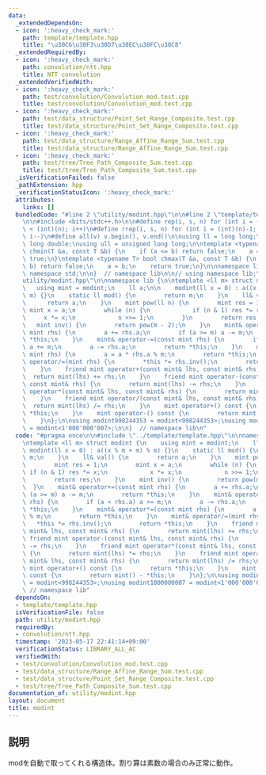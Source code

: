 ```yaml
---
data:
  _extendedDependsOn:
  - icon: ':heavy_check_mark:'
    path: template/template.hpp
    title: "\u30C6\u30F3\u30D7\u30EC\u30FC\u30C8"
  _extendedRequiredBy:
  - icon: ':heavy_check_mark:'
    path: convolution/ntt.hpp
    title: NTT convolution
  _extendedVerifiedWith:
  - icon: ':heavy_check_mark:'
    path: test/convolution/Convolution_mod.test.cpp
    title: test/convolution/Convolution_mod.test.cpp
  - icon: ':heavy_check_mark:'
    path: test/data_structure/Point_Set_Range_Composite.test.cpp
    title: test/data_structure/Point_Set_Range_Composite.test.cpp
  - icon: ':heavy_check_mark:'
    path: test/data_structure/Range_Affine_Range_Sum.test.cpp
    title: test/data_structure/Range_Affine_Range_Sum.test.cpp
  - icon: ':heavy_check_mark:'
    path: test/tree/Tree_Path_Composite_Sum.test.cpp
    title: test/tree/Tree_Path_Composite_Sum.test.cpp
  _isVerificationFailed: false
  _pathExtension: hpp
  _verificationStatusIcon: ':heavy_check_mark:'
  attributes:
    links: []
  bundledCode: "#line 2 \"utility/modint.hpp\"\n\n#line 2 \"template/template.hpp\"\
    \n\n#include <bits/stdc++.h>\n\n#define rep(i, s, n) for (int i = (int)(s); i\
    \ < (int)(n); i++)\n#define rrep(i, s, n) for (int i = (int)(n)-1; i >= (int)(s);\
    \ i--)\n#define all(v) v.begin(), v.end()\n\nusing ll = long long;\nusing ld =\
    \ long double;\nusing ull = unsigned long long;\n\ntemplate <typename T> bool\
    \ chmin(T &a, const T &b) {\n    if (a <= b) return false;\n    a = b;\n    return\
    \ true;\n}\ntemplate <typename T> bool chmax(T &a, const T &b) {\n    if (a >=\
    \ b) return false;\n    a = b;\n    return true;\n}\n\nnamespace lib {\n\nusing\
    \ namespace std;\n\n}  // namespace lib\n\n// using namespace lib;\n#line 4 \"\
    utility/modint.hpp\"\n\nnamespace lib {\n\ntemplate <ll m> struct modint {\n \
    \   using mint = modint;\n    ll a;\n\n    modint(ll x = 0) : a((x % m + m) %\
    \ m) {}\n    static ll mod() {\n        return m;\n    }\n    ll& val() {\n  \
    \      return a;\n    }\n    mint pow(ll n) {\n        mint res = 1;\n       \
    \ mint x = a;\n        while (n) {\n            if (n & 1) res *= x;\n       \
    \     x *= x;\n            n >>= 1;\n        }\n        return res;\n    }\n \
    \   mint inv() {\n        return pow(m - 2);\n    }\n    mint& operator+=(const\
    \ mint rhs) {\n        a += rhs.a;\n        if (a >= m) a -= m;\n        return\
    \ *this;\n    }\n    mint& operator-=(const mint rhs) {\n        if (a < rhs.a)\
    \ a += m;\n        a -= rhs.a;\n        return *this;\n    }\n    mint& operator*=(const\
    \ mint rhs) {\n        a = a * rhs.a % m;\n        return *this;\n    }\n    mint&\
    \ operator/=(mint rhs) {\n        *this *= rhs.inv();\n        return *this;\n\
    \    }\n    friend mint operator+(const mint& lhs, const mint& rhs) {\n      \
    \  return mint(lhs) += rhs;\n    }\n    friend mint operator-(const mint& lhs,\
    \ const mint& rhs) {\n        return mint(lhs) -= rhs;\n    }\n    friend mint\
    \ operator*(const mint& lhs, const mint& rhs) {\n        return mint(lhs) *= rhs;\n\
    \    }\n    friend mint operator/(const mint& lhs, const mint& rhs) {\n      \
    \  return mint(lhs) /= rhs;\n    }\n    mint operator+() const {\n        return\
    \ *this;\n    }\n    mint operator-() const {\n        return mint() - *this;\n\
    \    }\n};\n\nusing modint998244353 = modint<998244353>;\nusing modint1000000007\
    \ = modint<1'000'000'007>;\n\n}  // namespace lib\n"
  code: "#pragma once\n\n#include \"../template/template.hpp\"\n\nnamespace lib {\n\
    \ntemplate <ll m> struct modint {\n    using mint = modint;\n    ll a;\n\n   \
    \ modint(ll x = 0) : a((x % m + m) % m) {}\n    static ll mod() {\n        return\
    \ m;\n    }\n    ll& val() {\n        return a;\n    }\n    mint pow(ll n) {\n\
    \        mint res = 1;\n        mint x = a;\n        while (n) {\n           \
    \ if (n & 1) res *= x;\n            x *= x;\n            n >>= 1;\n        }\n\
    \        return res;\n    }\n    mint inv() {\n        return pow(m - 2);\n  \
    \  }\n    mint& operator+=(const mint rhs) {\n        a += rhs.a;\n        if\
    \ (a >= m) a -= m;\n        return *this;\n    }\n    mint& operator-=(const mint\
    \ rhs) {\n        if (a < rhs.a) a += m;\n        a -= rhs.a;\n        return\
    \ *this;\n    }\n    mint& operator*=(const mint rhs) {\n        a = a * rhs.a\
    \ % m;\n        return *this;\n    }\n    mint& operator/=(mint rhs) {\n     \
    \   *this *= rhs.inv();\n        return *this;\n    }\n    friend mint operator+(const\
    \ mint& lhs, const mint& rhs) {\n        return mint(lhs) += rhs;\n    }\n   \
    \ friend mint operator-(const mint& lhs, const mint& rhs) {\n        return mint(lhs)\
    \ -= rhs;\n    }\n    friend mint operator*(const mint& lhs, const mint& rhs)\
    \ {\n        return mint(lhs) *= rhs;\n    }\n    friend mint operator/(const\
    \ mint& lhs, const mint& rhs) {\n        return mint(lhs) /= rhs;\n    }\n   \
    \ mint operator+() const {\n        return *this;\n    }\n    mint operator-()\
    \ const {\n        return mint() - *this;\n    }\n};\n\nusing modint998244353\
    \ = modint<998244353>;\nusing modint1000000007 = modint<1'000'000'007>;\n\n} \
    \ // namespace lib"
  dependsOn:
  - template/template.hpp
  isVerificationFile: false
  path: utility/modint.hpp
  requiredBy:
  - convolution/ntt.hpp
  timestamp: '2023-05-17 22:41:14+09:00'
  verificationStatus: LIBRARY_ALL_AC
  verifiedWith:
  - test/convolution/Convolution_mod.test.cpp
  - test/data_structure/Range_Affine_Range_Sum.test.cpp
  - test/data_structure/Point_Set_Range_Composite.test.cpp
  - test/tree/Tree_Path_Composite_Sum.test.cpp
documentation_of: utility/modint.hpp
layout: document
title: modint
---
```


## 説明

modを自動で取ってくれる構造体。割り算は素数の場合のみ正常に動作。

